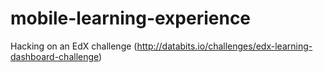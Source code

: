 # mobile-learning-experience
Hacking on an EdX challenge (http://databits.io/challenges/edx-learning-dashboard-challenge)
